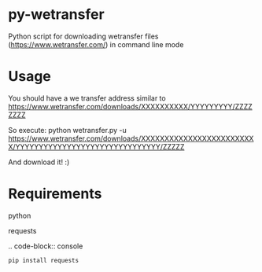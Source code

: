 py-wetransfer
=============

Python script for downloading wetransfer files (https://www.wetransfer.com/) in command line mode

Usage
=====

You should have a we transfer address similar to https://www.wetransfer.com/downloads/XXXXXXXXXX/YYYYYYYYY/ZZZZZZZZ

So execute:
    python wetransfer.py -u https://www.wetransfer.com/downloads/XXXXXXXXXXXXXXXXXXXXXXXXX/YYYYYYYYYYYYYYYYYYYYYYYYYYYYYYY/ZZZZZ

And download it! :)

Requirements
=============

python

requests

.. code-block:: console

    pip install requests
